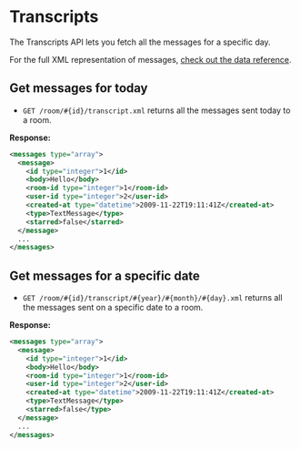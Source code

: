 Transcripts
===========

The Transcripts API lets you fetch all the messages for a specific day.

For the full XML representation of messages, [check out the data reference](https://github.com/37signals/campfire-api/blob/master/sections/data_reference.md#message).


Get messages for today
----------------------

* `GET /room/#{id}/transcript.xml` returns all the messages sent today to a room.

**Response:**

``` xml
<messages type="array">
  <message>
    <id type="integer">1</id>
    <body>Hello</body>
    <room-id type="integer">1</room-id>
    <user-id type="integer">2</user-id>
    <created-at type="datetime">2009-11-22T19:11:41Z</created-at>
    <type>TextMessage</type>
    <starred>false</starred>
  </message>
  ...
</messages>
```


Get messages for a specific date
--------------------------------

* `GET /room/#{id}/transcript/#{year}/#{month}/#{day}.xml` returns all the messages sent on a specific date to a room.

**Response:**

``` xml
<messages type="array">
  <message>
    <id type="integer">1</id>
    <body>Hello</body>
    <room-id type="integer">1</room-id>
    <user-id type="integer">2</user-id>
    <created-at type="datetime">2009-11-22T19:11:41Z</created-at>
    <type>TextMessage</type>
    <starred>false</type>
  </message>
  ...
</messages>
```
